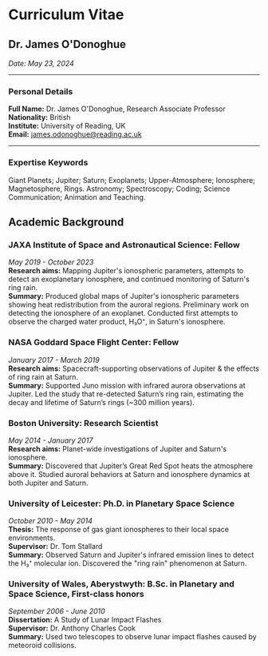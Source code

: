 # Curriculum Vitae

## Dr. James O'Donoghue

*Date: May 23, 2024*

---

### Personal Details

**Full Name:** Dr. James O'Donoghue, Research Associate Professor  
**Nationality:** British  
**Institute:** University of Reading, UK  
**Email:** james.odonoghue@reading.ac.uk

---

### Expertise Keywords

Giant Planets; Jupiter; Saturn; Exoplanets; Upper-Atmosphere; Ionosphere; Magnetosphere, Rings. Astronomy; Spectroscopy; Coding; Science Communication; Animation and Teaching.

## Academic Background

### JAXA Institute of Space and Astronautical Science: Fellow  
*May 2019 - October 2023*  
**Research aims:** Mapping Jupiter's ionospheric parameters, attempts to detect an exoplanetary ionosphere, and continued monitoring of Saturn's ring rain.  
**Summary:** Produced global maps of Jupiter's ionospheric parameters showing heat redistribution from the auroral regions. Preliminary work on detecting the ionosphere of an exoplanet. Conducted first attempts to observe the charged water product, H₃O⁺, in Saturn's ionosphere.

### NASA Goddard Space Flight Center: Fellow  
*January 2017 - March 2019*  
**Research aims:** Spacecraft-supporting observations of Jupiter & the effects of ring rain at Saturn.  
**Summary:** Supported Juno mission with infrared aurora observations at Jupiter. Led the study that re-detected Saturn’s ring rain, estimating the decay and lifetime of Saturn’s rings (~300 million years).

### Boston University: Research Scientist  
*May 2014 - January 2017*  
**Research aims:** Planet-wide investigations of Jupiter and Saturn's ionosphere.  
**Summary:** Discovered that Jupiter’s Great Red Spot heats the atmosphere above it. Studied auroral behaviors at Saturn and ionosphere dynamics at both Jupiter and Saturn.

### University of Leicester: Ph.D. in Planetary Space Science  
*October 2010 - May 2014*  
**Thesis:** The response of gas giant ionospheres to their local space environments.  
**Supervisor:** Dr. Tom Stallard  
**Summary:** Observed Saturn and Jupiter's infrared emission lines to detect the H₃⁺ molecular ion. Discovered the "ring rain" phenomenon at Saturn.

### University of Wales, Aberystwyth: B.Sc. in Planetary and Space Science, First-class honors  
*September 2006 - June 2010*  
**Dissertation:** A Study of Lunar Impact Flashes  
**Supervisor:** Dr. Anthony Charles Cook  
**Summary:** Used two telescopes to observe lunar impact flashes caused by meteoroid collisions.
